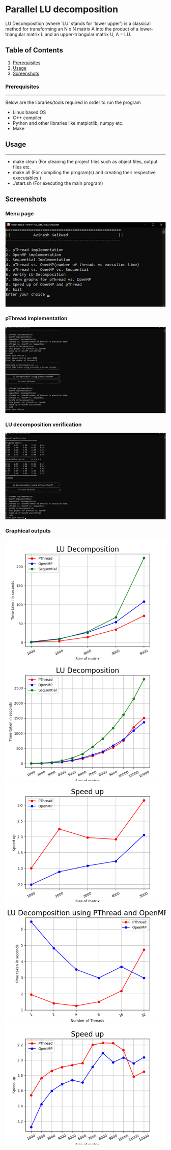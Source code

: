# Parallel LU decomposition
LU Decomposition (where 'LU' stands for 'lower upper') is a classical method for transforming an N x N matrix A into the product of a lower-triangular matrix L and an upper-triangular matrix U, A = LU.

## Table of Contents
1. [Prerequisites](#prerequisites)
2. [Usage](#usage)
3. [Screenshots](#screenshots)

<a name="prerequisites"></a>
### Prerequisites
***
Below are the libraries/tools required in order to run the program
* Linux based OS
* C++ compiler
* Python and other libraries like matplotlib, numpy etc.
* Make

<a name="usage"></a>
## Usage
***
* make clean (For cleaning the project files such as object files, output files etc.
* make all (For compiling the program(s) and creating their respective executables.)
* ./start.sh (For executing the main program)

<a name="screenshots"></a>
## Screenshots
### Menu page
![Main](./images/main.png)

### pThread implementation
![ss1](./images/execution1.png)

### LU decomposition verification
![ss2](./images/execution2.png)

### Graphical outputs
![ss3](./images/size_vs_time.png)
![ss4](./images/size_vs_time_speedup.png)
![ss5](./images/speedup.png)
![ss6](./images/thread_vs_time.png)
![ss7](./images/thread_vs_time_speedup.png)
